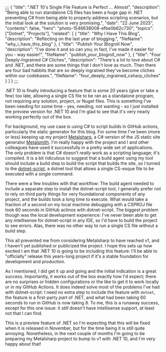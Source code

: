 ;;;
{
	"title": ".NET 10's Single File Feature is Perfect ... Almost",
	"description": "Being able to run standalone CS files has been a huge gap in .NET preventing C# from being able to properly address scripting scenarios, but the initial look at the solution is very promising.",
	"date": "22 June 2025",
	"contents": false,
	"hero": "photo-1546638008-efbe0b62c730",
    "topics": ["Dotnet", "Projects"],
    "related": [
		{ "title": "Why I Have This Blog", "description": "Reflecting on the last year of blogging.", "fileName": "why_i_have_this_blog" },
		{ "title": "Publish Your Blogroll Now", "description": "I've done it and so can you; in fact, I've made it easier for you - way easier!", "fileName": "publish_your_blogroll_now" },
		{ "title": "Four Deeply-Ingrained C# Cliches", "description": "There's a lot to love about C# and .NET, and there are some things that I don't love as much. Then there are four bad habbits that are so deeply ingrained they've become cliches within our codebases.", "fileName": "four_deeply_ingrained_csharp_cliches" }
    ]
}
;;;

.NET 10 is finally introducing a feature that is some 20 years (give or take a few) too late, allowing a single CS file to be ran as a standalone program, not requiring any solution, project, or Nuget files. This is something I've been needing for some time - yes, needing, not wanting - so I just installed the preview version for .NET 10 and I'm glad to see that it's very nearly working perfectly out of the box.

For background, my use case is using C# to script builds in GitHub actions, particularly the static generator for this blog. For some time I've been (more or less) keeping up my project [Metalsharp](https://github.com/IanWold/metalsharp), a C# version of the JS static site generator [Metalsmith](https://metalsmith.io/). I'm really happy with the project and I and other colleagues have used it successfully in a pretty wide set of applications. The only problem is that C# doesn't _really_ work as a scripting language; it's compiled. It is a bit ridiculous to suggest that a build agent using my tool should include a build step to build the script that builds the site, so I turned to the [dotnet-script](https://github.com/dotnet-script/dotnet-script), a dotnet tool that allows a single CS-esque file to be executed with a single command.

There were a few troubles with that workflow: The build agent needed to include a separate step to install the dotnet-script tool, I generally prefer not to rely on third party things for very foundational components of any project, and the builds took a long time to execute. What would take a fraction of a second on my local machine debugging with a CSPROJ file took 60 seconds in GitHub actinos with dotnet-script. The biggest problem though was the local development experience: I've never been able to get any intellisense for dotnet-script in any IDE, so I'd have to build the project to see errors. Alas, there was no other way to run a single CS file without a build step.

This all prevented me from considering Metalsharp to have reached v1, and I haven't yet published or publicized the project. I hope this sets up how excited I am that .NET 10 is going to be including this feature: I'll be able to "officially" release this years-long project if it's a stable foundation for development and production.

As I mentioned, I did get it up and going and the initial indication is a great success. Importantly, it works out of the box exactly how I'd expect; there are no surprises or hidden configurations or the like to get it to work locally or in my GitHub Actions. It does indeed solve most of the problems I've had with dotnet-script: I need no extra step to include the feature with `dotnet`, the feature is a first-party _part_ of .NET, and what had been taking 60 seconds to run in GitHub is now taking 8. To me, this is a runaway success, except for this one issue: it _still_ doesn't have intellisense support, at least not that I can find.

This is a preview feature of .NET so I'm expecting that this will be fixed when it is released in November, but for the time being it is still quite annoying. Nonetheless, in the next couple of months I'm going to be preparing my Metalsharp project to bump to v1 with .NET 10, and I'm very happy about that!